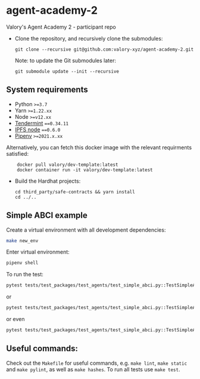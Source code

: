 
# agent-academy-2

Valory's Agent Academy 2 - participant repo

- Clone the repository, and recursively clone the submodules:

      git clone --recursive git@github.com:valory-xyz/agent-academy-2.git

  Note: to update the Git submodules later:

      git submodule update --init --recursive

## System requirements

- Python `>=3.7`
- Yarn `>=1.22.xx`
- Node `>=v12.xx`
- [Tendermint](https://docs.tendermint.com/master/introduction/install.html) `==0.34.11`
- [IPFS node](https://docs.ipfs.io/install/command-line/#official-distributions) `==0.6.0`
- [Pipenv](https://pipenv.pypa.io/en/latest/install/) `>=2021.x.xx`

Alternatively, you can fetch this docker image with the relevant requirments satisfied:

        docker pull valory/dev-template:latest
        docker container run -it valory/dev-template:latest

- Build the Hardhat projects:

      cd third_party/safe-contracts && yarn install
      cd ../..

## Simple ABCI example

Create a virtual environment with all development dependencies:

```bash
make new_env
```

Enter virtual environment:

``` bash
pipenv shell
```

To run the test:

``` bash
pytest tests/test_packages/test_agents/test_simple_abci.py::TestSimpleABCISingleAgent
```

or

``` bash
pytest tests/test_packages/test_agents/test_simple_abci.py::TestSimpleABCITwoAgents
```

or even

``` bash
pytest tests/test_packages/test_agents/test_simple_abci.py::TestSimpleABCIFourAgents
```

## Useful commands:

Check out the `Makefile` for useful commands, e.g. `make lint`, `make static` and `make pylint`, as well
as `make hashes`. To run all tests use `make test`.
